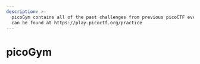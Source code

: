 ```yaml
---
description: >-
  picoGym contains all of the past challenges from previous picoCTF events and
  can be found at https://play.picoctf.org/practice
---
```


# picoGym


